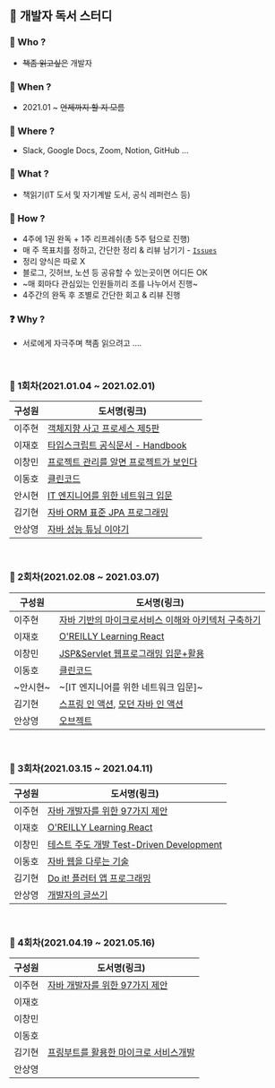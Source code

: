 ## 📒 개발자 독서 스터디

### 👬 Who ?
  - ~~책좀 읽고싶은~~ 개발자 
  
### 📆 When ?
  - 2021.01 ~ ~~언제까지 할 지 모름~~
  
### 🚀 Where ?
  - Slack, Google Docs, Zoom, Notion, GitHub ...
  
### 📕 What ?
  - 책읽기(IT 도서 및 자기계발 도서, 공식 레퍼런스 등) 
  
### 📣 How ?
  - 4주에 1권 완독 + 1주 리프레쉬(총 5주 텀으로 진행)
  - 매 주 목표치를 정하고, 간단한 정리 & 리뷰 남기기 - [`Issues`](https://github.com/jh-dev-study/developer-read-study/issues)
  - 정리 양식은 따로 X
  - 블로그, 깃허브, 노션 등 공유할 수 있는곳이면 어디든 OK
  - ~매 회마다 관심있는 인원들끼리 조를 나누어서 진행~
  - 4주간의 완독 후 조별로 간단한 회고 & 리뷰 진행
  
### ❓ Why ?
  - 서로에게 자극주며 책좀 읽으려고 .... 
  
<br>

### 🎉 1회차(2021.01.04 ~ 2021.02.01)
| 구성원 | 도서명(링크)
--- | ---
이주현 | [객체지향 사고 프로세스 제5판](https://github.com/jh-dev-study/book-study/tree/main/%EA%B0%9D%EC%B2%B4%EC%A7%80%ED%96%A5%20%EC%82%AC%EA%B3%A0%20%ED%94%84%EB%A1%9C%EC%84%B8%EC%8A%A4)
이재호 | [타입스크립트 공식문서 - Handbook](https://www.notion.so/TypeScript-efea7353a9aa4856b05e15a9b8f867af)
이창민 | [프로젝트 관리를 알면 프로젝트가 보인다](https://www.notion.so/9c7deef7cf074b0883f567ab620c5479)
이동호 | [클린코드](https://www.notion.so/Clean-code-eb8606885a9845ec8a54e6273e81050c)
안시현 | [IT 엔지니어를 위한 네트워크 입문](https://www.notion.so/IT-49d5c15dc3c34f758935c185b4fe683b)
김기현 | [자바 ORM 표준 JPA 프로그래밍](https://www.notion.so/JPA-bb7bf6cc38994977a28adcf624fd4a5b)
안상영 | [자바 성능 튜닝 이야기](https://github.com/ansangyoung/CS/blob/master/Books/%EC%9E%90%EB%B0%94%20%EC%84%B1%EB%8A%A5%20%ED%8A%9C%EB%8B%9D%20%EC%9D%B4%EC%95%BC%EA%B8%B0.md)

<br>

### 🎉 2회차(2021.02.08 ~ 2021.03.07)
| 구성원 | 도서명(링크)
--- | ---
이주현 | [자바 기반의 마이크로서비스 이해와 아키텍처 구축하기](https://github.com/jh-dev-study/book-study/tree/main/%EC%9E%90%EB%B0%94%EA%B8%B0%EB%B0%98%EC%9D%98%20%EB%A7%88%EC%9D%B4%ED%81%AC%EB%A1%9C%EC%84%9C%EB%B9%84%EC%8A%A4%20%EC%9D%B4%ED%95%B4%EC%99%80%20%EC%95%84%ED%82%A4%ED%85%8D%EC%B2%98%20%EA%B5%AC%EC%B6%95%ED%95%98%EA%B8%B0)
이재호 | [O'REILLY Learning React](https://www.notion.so/Learning-React-fbb0e8d7b7864cdda63326586f3bbd3d)
이창민 | [JSP&Servlet 웹프로그래밍 입문+활용](https://github.com/cm-lee-1960/bookstudy)
이동호 | [클린코드](https://www.notion.so/Clean-code-eb8606885a9845ec8a54e6273e81050c)
~안시현~ | ~[IT 엔지니어를 위한 네트워크 입문]~
김기현 | [스프링 인 액션](https://www.notion.so/bluewow/685c29fff1ba4443bd80163409708dbc), [모던 자바 인 액션](https://www.notion.so/bluewow/c529a2870ccc49fb90ddb839c42abfb5)
안상영 | [오브젝트](https://github.com/ansangyoung/CS/blob/master/Books/%EC%98%A4%EB%B8%8C%EC%A0%9D%ED%8A%B8.md)

<br>

### 🎉 3회차(2021.03.15 ~ 2021.04.11)
| 구성원 | 도서명(링크)
--- | ---
이주현 | [자바 개발자를 위한 97가지 제안](https://github.com/jh-dev-study/book-study/tree/main/%EC%9E%90%EB%B0%94%20%EA%B0%9C%EB%B0%9C%EC%9E%90%EB%A5%BC%20%EC%9C%84%ED%95%9C%2097%EA%B0%80%EC%A7%80%20%EC%A0%9C%EC%95%88)
이재호 | [O'REILLY Learning React](https://www.notion.so/Learning-React-fbb0e8d7b7864cdda63326586f3bbd3d)
이창민 | [테스트 주도 개발 Test-Driven Development](https://github.com/cm-lee-1960/bookstudy-TDD-)
이동호 | [자바 웹을 다루는 기술](https://github.com/LeeDongHo/study/tree/master/JSP%26Servlet)
김기현 | [Do it! 플러터 앱 프로그래밍](https://www.notion.so/Do-it-cb3acb2eec954eb38c1a14eded06e550)
안상영 | [개발자의 글쓰기](https://github.com/ansangyoung/CS/blob/master/Books/%EA%B0%9C%EB%B0%9C%EC%9E%90%EC%9D%98%20%EA%B8%80%EC%93%B0%EA%B8%B0.md)

<br>

### 🎉 4회차(2021.04.19 ~ 2021.05.16)
| 구성원 | 도서명(링크)
--- | ---
이주현 | [자바 개발자를 위한 97가지 제안](https://github.com/jh-dev-study/book-study/tree/main/%EC%9E%90%EB%B0%94%20%EA%B0%9C%EB%B0%9C%EC%9E%90%EB%A5%BC%20%EC%9C%84%ED%95%9C%2097%EA%B0%80%EC%A7%80%20%EC%A0%9C%EC%95%88)
이재호 | 
이창민 | 
이동호 | 
김기현 | [프링부트를 활용한 마이크로 서비스개발](https://www.notion.so/7266f5e1452541c09baeb7931e533d5c)
안상영 | 
